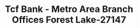 ---
f_zip-code: 55025
f_state-code: MN
title: Tcf Bank - Metro Area Branch Offices Forest Lake-27147
f_phone: 612-823-2265
f_city-only: Forest Lake
f_address: 1186 West Broadway Avenue Forest Lake
f_location-unique-id: '27147'
slug: tcf-bank---metro-area-branch-offices-forest-lake-27147
updated-on: '2024-05-30T13:46:58.046Z'
created-on: '2024-05-30T13:36:59.803Z'
published-on: '2024-05-30T13:54:32.469Z'
f_city-state: cms/city/forest-lake-mn.md
f_company: cms/company/tcf-bank---metro-area-branch-offices-forest-lake.md
f_state: cms/state/minnesota.md
layout: '[payday-loan].html'
tags: payday-loan
---